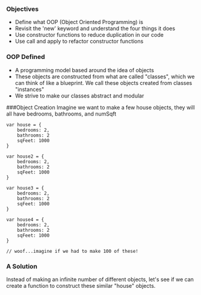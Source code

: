 ### Objectives
- Define what OOP (Object Oriented Programming) is
- Revisit the 'new' keyword and understand the four things it does
- Use constructor functions to reduce duplication in our code
- Use call and apply to refactor constructor functions


### OOP Defined
- A programming model based around the idea of objects
- These objects are constructed from what are called "classes", which we can think of like a blueprint. We call these objects created from classes "instances"
- We strive to make our classes abstract and modular

###Object Creation 
Imagine we want to make a few house objects, they will all have bedrooms, bathrooms, and numSqft

```
var house = {
    bedrooms: 2,
    bathrooms: 2
    sqFeet: 1000
}

var house2 = {
    bedrooms: 2,
    bathrooms: 2
    sqFeet: 1000
}

var house3 = {
    bedrooms: 2,
    bathrooms: 2
    sqFeet: 1000
}

var house4 = {
    bedrooms: 2,
    bathrooms: 2
    sqFeet: 1000
}

// woof...imagine if we had to make 100 of these!
```

### A Solution
Instead of making an infinite number of different objects, let's see if we can create a function to construct these similar "house" objects.